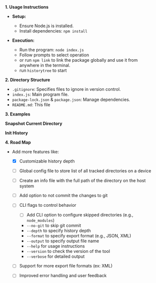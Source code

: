 **1. Usage Instructions**

- **Setup:**
  - Ensure Node.js is installed.
  - Install dependencies: `npm install`

- **Execution:**
  - Run the program: `node index.js`
  - Follow prompts to select operation
  - or run `npm link` to link the package globally and use it from anywhere in the terminal.
  - run `historytree` to start

**2. Directory Structure**
- `.gitignore`: Specifies files to ignore in version control.
- `index.js`: Main program file.
- `package-lock.json` & `package.json`: Manage dependencies.
- `README.md`: This file

**3. Examples**

**Snapshot Current Directory**

**Init History**

**4. Road Map**
- Add more features like:
  - [x] Customizable history depth
  - [ ] Global config file to store list of all tracked directories on a device
  - [ ] Create an info file with the full path of the directory on the host system 
  - [ ] Add option to not commit the changes to git
  - [ ] CLI flags to control behavior 
    - [ ] Add CLI option to configure skipped directories (e.g., `node_modules`)
    - `--no-git` to skip git commit
    - `--depth` to specify history depth
    - `--format` to specify export format (e.g., JSON, XML)
    - `--output` to specify output file name
    - `--help` for usage instructions
    - `--version` to check the version of the tool
    - `--verbose` for detailed output
  - [ ] Support for more export file formats (ex: XML)
  - [ ] Improved error handling and user feedback


